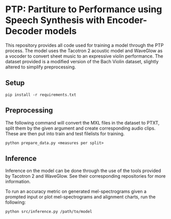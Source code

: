 # PTP: Partiture to Performance using Speech Synthesis with Encoder-Decoder models

This repository provides all code used for training a model through the PTP process. The model uses the Tacotron 2 acoustic model and WaveGlow as a vocoder to convert sheet music to an expressive violin performance. The dataset provided is a modified version of the Bach Violin dataset, slightly altered to simplify preprocessing.

## Setup
```pip install -r requirements.txt```


## Preprocessing

The following command will convert the MXL files in the dataset to PTXT, split them by the given argument and create corresponding audio clips. These are then put into train and test filelists for training.

```python prepare_data.py <measures per split>```

## Inference

Inference on the model can be done through the use of the tools provided by Tacotron 2 and WaveGlow. See their corresponding repositories for more information.


To run an accuracy metric on generated mel-spectrograms given a prompted input or plot mel-spectrograms and alignment charts, run the following:

```python src/inference.py /path/to/model```